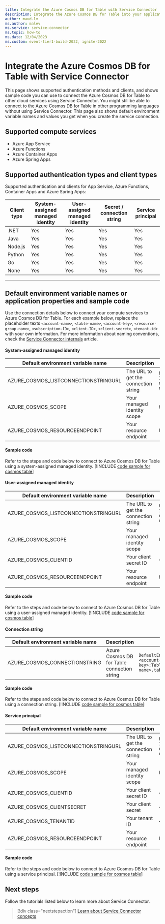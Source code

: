```yaml
---
title: Integrate the Azure Cosmos DB for Table with Service Connector
description: Integrate the Azure Cosmos DB for Table into your application with Service Connector
author: maud-lv
ms.author: malev
ms.service: service-connector
ms.topic: how-to
ms.date: 12/04/2023
ms.custom: event-tier1-build-2022, ignite-2022
---
```

# Integrate the Azure Cosmos DB for Table with Service Connector

This page shows supported authentication methods and clients, and shows sample code you can use to connect the Azure Cosmos DB for Table to other cloud services using Service Connector. You might still be able to connect to the Azure Cosmos DB for Table in other programming languages without using Service Connector. This page also shows default environment variable names and values you get when you create the service connection. 

## Supported compute services

- Azure App Service
- Azure Functions
- Azure Container Apps
- Azure Spring Apps

## Supported authentication types and client types

Supported authentication and clients for App Service, Azure Functions, Container Apps and Azure Spring Apps:

| Client type | System-assigned managed identity | User-assigned managed identity | Secret / connection string | Service principal |
|-------------|----------------------------------|--------------------------------|----------------------------|-------------------|
| .NET        | Yes                              | Yes                            | Yes                        | Yes               |
| Java        | Yes                              | Yes                            | Yes                        | Yes               |
| Node.js     | Yes                              | Yes                            | Yes                        | Yes               |
| Python      | Yes                              | Yes                            | Yes                        | Yes               |
| Go          | Yes                              | Yes                            | Yes                        | Yes               |
| None        | Yes                              | Yes                            | Yes                        | Yes               |

---

## Default environment variable names or application properties and sample code

Use the connection details below to connect your compute services to Azure Cosmos DB for Table. For each example below, replace the placeholder texts `<account-name>`, `<table-name>`, `<account-key>`, `<resource-group-name>`, `<subscription-ID>`, `<client-ID>`, `<client-secret>`, `<tenant-id>` with your own information. For more information about naming conventions, check the [Service Connector internals](concept-service-connector-internals.md#configuration-naming-convention) article.

#### System-assigned managed identity

| Default environment variable name    | Description                          | Example value                                                                                                                                                                                                   |
| ------------------------------------ | ------------------------------------ | --------------------------------------------------------------------------------------------------------------------------------------------------------------------------------------------------------------- |
| AZURE_COSMOS_LISTCONNECTIONSTRINGURL | The URL to get the connection string | `https://management.azure.com/subscriptions/<subscription-ID>/resourceGroups/<resource-group-name>/providers/Microsoft.DocumentDB/databaseAccounts/<table-name>/listConnectionStrings?api-version=2021-04-15` |
| AZURE_COSMOS_SCOPE                   | Your managed identity scope          | `https://management.azure.com/.default`                                                                                                                                                                       |
| AZURE_COSMOS_RESOURCEENDPOINT        | Your resource endpoint               | `https://<table-name>.documents.azure.com:443/`                                                                                                                                                               |

#### Sample code

Refer to the steps and code below to connect to Azure Cosmos DB for Table using a system-assigned managed identity.
[!INCLUDE [code sample for cosmos table](./includes/code-cosmostable-me-id.md)]

#### User-assigned managed identity

| Default environment variable name    | Description                          | Example value                                                                                                                                                                                                   |
| ------------------------------------ | ------------------------------------ | --------------------------------------------------------------------------------------------------------------------------------------------------------------------------------------------------------------- |
| AZURE_COSMOS_LISTCONNECTIONSTRINGURL | The URL to get the connection string | `https://management.azure.com/subscriptions/<subscription-ID>/resourceGroups/<resource-group-name>/providers/Microsoft.DocumentDB/databaseAccounts/<table-name>/listConnectionStrings?api-version=2021-04-15` |
| AZURE_COSMOS_SCOPE                   | Your managed identity scope          | `https://management.azure.com/.default`                                                                                                                                                                       |
| AZURE_COSMOS_CLIENTID                | Your client secret ID                | `<client-ID>`                                                                                                                                                                                                 |
| AZURE_COSMOS_RESOURCEENDPOINT        | Your resource endpoint               | `https://<table-name>.documents.azure.com:443/`                                                                                                                                                               |

#### Sample code

Refer to the steps and code below to connect to Azure Cosmos DB for Table using a user-assigned managed identity.
[!INCLUDE [code sample for cosmos table](./includes/code-cosmostable-me-id.md)]

#### Connection string

| Default environment variable name | Description                         | Example value                                                                                                                                                                                |
|-----------------------------------|-------------------------------------|----------------------------------------------------------------------------------------------------------------------------------------------------------------------------------------------|
| AZURE_COSMOS_CONNECTIONSTRING     | Azure Cosmos DB for Table connection string | `DefaultEndpointsProtocol=https;AccountName=<account-name>;AccountKey=<account-key>;TableEndpoint=https://<table-name>.table.cosmos.azure.com:443/; ` |

#### Sample code

Refer to the steps and code below to connect to Azure Cosmos DB for Table using a connection string.
[!INCLUDE [code sample for cosmos table](./includes/code-cosmostable-secret.md)]

#### Service principal

| Default environment variable name    | Description                          | Example value                                                                                                                                                                                                   |
| ------------------------------------ | ------------------------------------ | --------------------------------------------------------------------------------------------------------------------------------------------------------------------------------------------------------------- |
| AZURE_COSMOS_LISTCONNECTIONSTRINGURL | The URL to get the connection string | `https://management.azure.com/subscriptions/<subscription-ID>/resourceGroups/<resource-group-name>/providers/Microsoft.DocumentDB/databaseAccounts/<table-name>/listConnectionStrings?api-version=2021-04-15` |
| AZURE_COSMOS_SCOPE                   | Your managed identity scope          | `https://management.azure.com/.default`                                                                                                                                                                       |
| AZURE_COSMOS_CLIENTID                | Your client secret ID                | `<client-ID>`                                                                                                                                                                                                 |
| AZURE_COSMOS_CLIENTSECRET            | Your client secret                   | `<client-secret>`                                                                                                                                                                                             |
| AZURE_COSMOS_TENANTID                | Your tenant ID                       | `<tenant-ID>`                                                                                                                                                                                                 |
| AZURE_COSMOS_RESOURCEENDPOINT        | Your resource endpoint               | `https://<table-name>.documents.azure.com:443/`                                                                                                                                                               |

#### Sample code

Refer to the steps and code below to connect to Azure Cosmos DB for Table using a service principal.
[!INCLUDE [code sample for cosmos table](./includes/code-cosmostable-me-id.md)]

## Next steps

Follow the tutorials listed below to learn more about Service Connector.

> [!div class="nextstepaction"]
> [Learn about Service Connector concepts](./concept-service-connector-internals.md)
